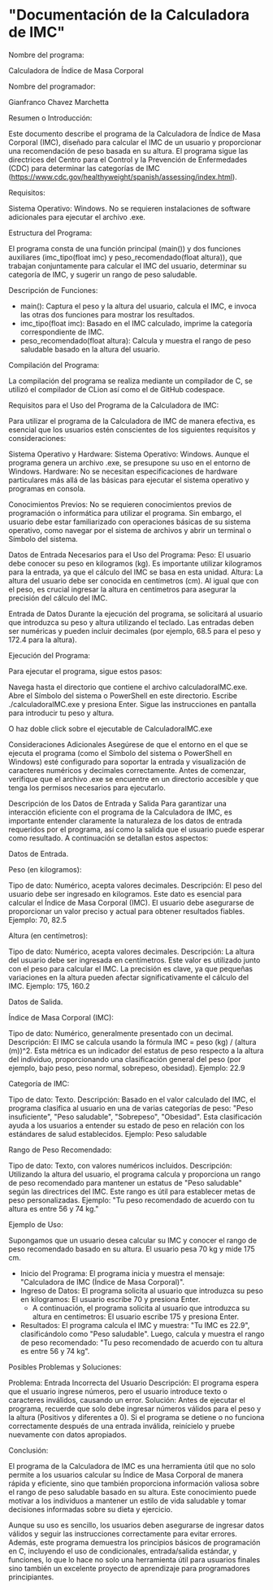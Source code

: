 # "Documentación de la Calculadora de IMC"
Nombre del programa:

Calculadora de Índice de Masa Corporal

Nombre del programador:

Gianfranco Chavez Marchetta

Resumen o Introducción:

Este documento describe el programa de la Calculadora de Índice de Masa Corporal (IMC), diseñado para calcular el IMC de un usuario y proporcionar una recomendación de peso basada en su altura. El programa sigue las directrices del Centro para el Control y la Prevención de Enfermedades (CDC) para determinar las categorías de IMC (https://www.cdc.gov/healthyweight/spanish/assessing/index.html).

Requisitos:

Sistema Operativo: Windows.
No se requieren instalaciones de software adicionales para ejecutar el archivo .exe.

Estructura del Programa:

El programa consta de una función principal (main()) y dos funciones auxiliares (imc_tipo(float imc) y peso_recomendado(float altura)), que trabajan conjuntamente para calcular el IMC del usuario, determinar su categoría de IMC, y sugerir un rango de peso saludable.

Descripción de Funciones:

- main(): Captura el peso y la altura del usuario, calcula el IMC, e invoca las otras dos funciones para mostrar los resultados.
- imc_tipo(float imc): Basado en el IMC calculado, imprime la categoría correspondiente de IMC.
- peso_recomendado(float altura): Calcula y muestra el rango de peso saludable basado en la altura del usuario.

Compilación del Programa:

La compilación del programa se realiza mediante un compilador de C, se utilizó el compilador de CLion así como el de GitHub codespace.

Requisitos para el Uso del Programa de la Calculadora de IMC:

Para utilizar el programa de la Calculadora de IMC de manera efectiva, es esencial que los usuarios estén conscientes de los siguientes requisitos y consideraciones:

Sistema Operativo y Hardware:
Sistema Operativo: Windows. Aunque el programa genera un archivo .exe, se presupone su uso en el entorno de Windows.
Hardware: No se necesitan especificaciones de hardware particulares más allá de las básicas para ejecutar el sistema operativo y programas en consola.

Conocimientos Previos:
No se requieren conocimientos previos de programación o informática para utilizar el programa. Sin embargo, el usuario debe estar familiarizado con operaciones básicas de su sistema operativo, como navegar por el sistema de archivos y abrir un terminal o Símbolo del sistema.

Datos de Entrada Necesarios para el Uso del Programa:
Peso: El usuario debe conocer su peso en kilogramos (kg). Es importante utilizar kilogramos para la entrada, ya que el cálculo del IMC se basa en esta unidad.
Altura: La altura del usuario debe ser conocida en centímetros (cm). Al igual que con el peso, es crucial ingresar la altura en centímetros para asegurar la precisión del cálculo del IMC.

Entrada de Datos
Durante la ejecución del programa, se solicitará al usuario que introduzca su peso y altura utilizando el teclado. Las entradas deben ser numéricas y pueden incluir decimales (por ejemplo, 68.5 para el peso y 172.4 para la altura).

Ejecución del Programa:

Para ejecutar el programa, sigue estos pasos:

Navega hasta el directorio que contiene el archivo calculadoraIMC.exe.
Abre el Símbolo del sistema o PowerShell en este directorio.
Escribe ./calculadoraIMC.exe y presiona Enter.
Sigue las instrucciones en pantalla para introducir tu peso y altura.

O haz doble click sobre el ejecutable de CalculadoraIMC.exe

Consideraciones Adicionales
Asegúrese de que el entorno en el que se ejecuta el programa (como el Símbolo del sistema o PowerShell en Windows) esté configurado para soportar la entrada y visualización de caracteres numéricos y decimales correctamente.
Antes de comenzar, verifique que el archivo .exe se encuentre en un directorio accesible y que tenga los permisos necesarios para ejecutarlo.

Descripción de los Datos de Entrada y Salida
Para garantizar una interacción eficiente con el programa de la Calculadora de IMC, es importante entender claramente la naturaleza de los datos de entrada requeridos por el programa, así como la salida que el usuario puede esperar como resultado. A continuación se detallan estos aspectos:

Datos de Entrada.

Peso (en kilogramos):

Tipo de dato: Numérico, acepta valores decimales.
Descripción: El peso del usuario debe ser ingresado en kilogramos. Este dato es esencial para calcular el Índice de Masa Corporal (IMC). El usuario debe asegurarse de proporcionar un valor preciso y actual para obtener resultados fiables.
Ejemplo: 70, 82.5

Altura (en centímetros):

Tipo de dato: Numérico, acepta valores decimales.
Descripción: La altura del usuario debe ser ingresada en centímetros. Este valor es utilizado junto con el peso para calcular el IMC. La precisión es clave, ya que pequeñas variaciones en la altura pueden afectar significativamente el cálculo del IMC.
Ejemplo: 175, 160.2

Datos de Salida.

Índice de Masa Corporal (IMC):

Tipo de dato: Numérico, generalmente presentado con un decimal.
Descripción: El IMC se calcula usando la fórmula IMC = peso (kg) / (altura (m))^2. Esta métrica es un indicador del estatus de peso respecto a la altura del individuo, proporcionando una clasificación general del peso (por ejemplo, bajo peso, peso normal, sobrepeso, obesidad).
Ejemplo: 22.9

Categoría de IMC:

Tipo de dato: Texto.
Descripción: Basado en el valor calculado del IMC, el programa clasifica al usuario en una de varias categorías de peso: "Peso insuficiente", "Peso saludable", "Sobrepeso", "Obesidad". Esta clasificación ayuda a los usuarios a entender su estado de peso en relación con los estándares de salud establecidos.
Ejemplo: Peso saludable

Rango de Peso Recomendado:

Tipo de dato: Texto, con valores numéricos incluidos.
Descripción: Utilizando la altura del usuario, el programa calcula y proporciona un rango de peso recomendado para mantener un estatus de "Peso saludable" según las directrices del IMC. Este rango es útil para establecer metas de peso personalizadas.
Ejemplo: "Tu peso recomendado de acuerdo con tu altura es entre 56 y 74 kg."

Ejemplo de Uso:

Supongamos que un usuario desea calcular su IMC y conocer el rango de peso recomendado basado en su altura. El usuario pesa 70 kg y mide 175 cm.

- Inicio del Programa: El programa inicia y muestra el mensaje: "Calculadora de IMC (Índice de Masa Corporal)".
- Ingreso de Datos: El programa solicita al usuario que introduzca su peso en kilogramos: El usuario escribe 70 y presiona Enter.
    - A continuación, el programa solicita al usuario que introduzca su altura en centímetros: El usuario escribe 175 y presiona Enter.
- Resultados: El programa calcula el IMC y muestra: "Tu IMC es 22.9", clasificándolo como "Peso saludable". Luego, calcula y muestra el rango de peso recomendado: "Tu peso recomendado de acuerdo con tu altura es entre 56 y 74 kg".

Posibles Problemas y Soluciones:

Problema: Entrada Incorrecta del Usuario
Descripción: El programa espera que el usuario ingrese números, pero el usuario introduce texto o caracteres inválidos, causando un error.
Solución: Antes de ejecutar el programa, recuerde que solo debe ingresar números válidos para el peso y la altura (Positivos y diferentes a 0). Si el programa se detiene o no funciona correctamente después de una entrada inválida, reinícielo y pruebe nuevamente con datos apropiados.

Conclusión:

El programa de la Calculadora de IMC es una herramienta útil que no solo permite a los usuarios calcular su Índice de Masa Corporal de manera rápida y eficiente, sino que también proporciona información valiosa sobre el rango de peso saludable basado en su altura. Este conocimiento puede motivar a los individuos a mantener un estilo de vida saludable y tomar decisiones informadas sobre su dieta y ejercicio.

Aunque su uso es sencillo, los usuarios deben asegurarse de ingresar datos válidos y seguir las instrucciones correctamente para evitar errores. Además, este programa demuestra los principios básicos de programación en C, incluyendo el uso de condicionales, entrada/salida estándar, y funciones, lo que lo hace no solo una herramienta útil para usuarios finales sino también un excelente proyecto de aprendizaje para programadores principiantes.